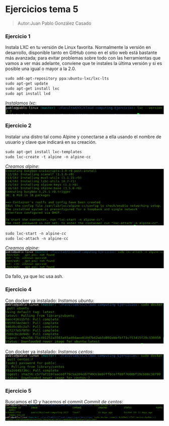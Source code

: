 # Ejercicios tema 5

>Autor:Juan Pablo González Casado

### Ejercicio 1
Instala LXC en tu versión de Linux favorita. Normalmente la versión en desarrollo, disponible tanto en GitHub como en el sitio web está bastante más avanzada; para evitar problemas sobre todo con las herramientas que vamos a ver más adelante, conviene que te instales la última versión y si es posible una igual o mayor a la 2.0.

```
sudo add-apt-repository ppa:ubuntu-lxc/lxc-lts
sudo apt-get update
sudo apt-get install lxc
sudo apt install lxd
```
*Instalamos lxc*:
![alt text](contenedores/lxc_version.png "Instalación lxc_version")

### Ejercicio 2
Instalar una distro tal como Alpine y conectarse a ella usando el nombre de usuario y clave que indicará en su creación.

```
sudo apt-get install lxc-templates
sudo lxc-create -t alpine -n alpine-cc
```
*Creamos alpine*:
![alt text](contenedores/lxc_alpine1.png "Creando alpine")

```
sudo lxc-start -n alpine-cc
sudo lxc-attach -n alpine-cc
```
*Creamos alpine*:
![alt text](contenedores/lxc_alpine2.png "Creando alpine")

Da fallo, ya que lxc usa ash.

### Ejercicio 4
Con docker ya instalado:
*Instamos ubuntu*:
![alt text](contenedores/docker_ubuntu.png "Creando ubuntu")

Con docker ya instalado:
*Instamos centos*:
![alt text](contenedores/docker_centos.png "Creando centos")
### Ejercicio 5
Buscamos el ID y hacemos el commit
*Commit de centos*:
![alt text](contenedores/commit_centos.png "Commit centos")
